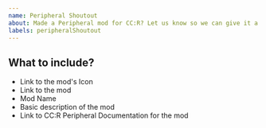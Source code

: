 ```yaml
---
name: Peripheral Shoutout
about: Made a Peripheral mod for CC:R? Let us know so we can give it a shoutout
labels: peripheralShoutout
---
```


## What to include?
 - Link to the mod's Icon
 - Link to the mod
 - Mod Name
 - Basic description of the mod
 - Link to CC:R Peripheral Documentation for the mod
